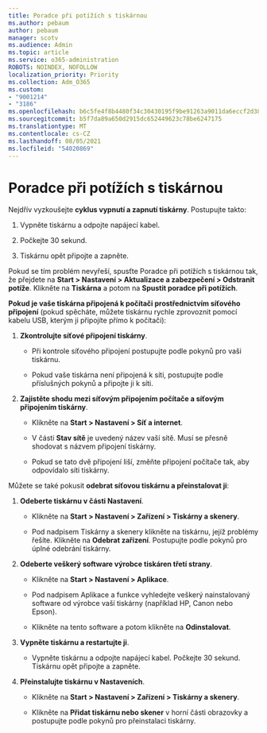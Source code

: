 ```yaml
---
title: Poradce při potížích s tiskárnou
ms.author: pebaum
author: pebaum
manager: scotv
ms.audience: Admin
ms.topic: article
ms.service: o365-administration
ROBOTS: NOINDEX, NOFOLLOW
localization_priority: Priority
ms.collection: Adm_O365
ms.custom:
- "9001214"
- "3186"
ms.openlocfilehash: b6c5fe4f8b4480f34c30430195f9be91263a9011da6eccf2d3830fa5433d19e9
ms.sourcegitcommit: b5f7da89a650d2915dc652449623c78be6247175
ms.translationtype: MT
ms.contentlocale: cs-CZ
ms.lasthandoff: 08/05/2021
ms.locfileid: "54020869"
---
```

# <a name="troubleshoot-your-printer"></a>Poradce při potížích s tiskárnou

Nejdřív vyzkoušejte **cyklus vypnutí a zapnutí tiskárny**. Postupujte takto:

1. Vypněte tiskárnu a odpojte napájecí kabel.

2. Počkejte 30 sekund.

3. Tiskárnu opět připojte a zapněte.

Pokud se tím problém nevyřeší, spusťte Poradce při potížích s tiskárnou tak, že přejdete na **Start > Nastavení > Aktualizace a zabezpečení > Odstranit potíže**. Klikněte na **Tiskárna** a potom na **Spustit poradce při potížích**.

**Pokud je vaše tiskárna připojená k počítači prostřednictvím síťového připojení** (pokud spěcháte, můžete tiskárnu rychle zprovoznit pomocí kabelu USB, kterým ji připojíte přímo k počítači):

1. **Zkontrolujte síťové připojení tiskárny**.
    
    - Při kontrole síťového připojení postupujte podle pokynů pro vaši tiskárnu.

    - Pokud vaše tiskárna není připojená k síti, postupujte podle příslušných pokynů a připojte ji k síti.

2. **Zajistěte shodu mezi síťovým připojením počítače a síťovým připojením tiskárny**.

    - Klikněte na **Start > Nastavení > Síť a internet**.

    - V části **Stav sítě** je uvedený název vaší sítě. Musí se přesně shodovat s názvem připojení tiskárny.

    - Pokud se tato dvě připojení liší, změňte připojení počítače tak, aby odpovídalo síti tiskárny.

Můžete se také pokusit **odebrat síťovou tiskárnu a přeinstalovat ji**:

1. **Odeberte tiskárnu v části Nastavení**.

    - Klikněte na **Start > Nastavení > Zařízení > Tiskárny a skenery**.

    - Pod nadpisem Tiskárny a skenery klikněte na tiskárnu, jejíž problémy řešíte. Klikněte na **Odebrat zařízení**. Postupujte podle pokynů pro úplné odebrání tiskárny.

2. **Odeberte veškerý software výrobce tiskáren třetí strany**.

    - Klikněte na **Start > Nastavení > Aplikace**.

    - Pod nadpisem Aplikace a funkce vyhledejte veškerý nainstalovaný software od výrobce vaší tiskárny (například HP, Canon nebo Epson).

    - Klikněte na tento software a potom klikněte na **Odinstalovat**.

3. **Vypněte tiskárnu a restartujte ji**.

    - Vypněte tiskárnu a odpojte napájecí kabel. Počkejte 30 sekund. Tiskárnu opět připojte a zapněte.

4. **Přeinstalujte tiskárnu v Nastaveních**.

    - Klikněte na **Start > Nastavení > Zařízení > Tiskárny a skenery**.
 
    - Klikněte na **Přidat tiskárnu nebo skener** v horní části obrazovky a postupujte podle pokynů pro přeinstalaci tiskárny.
